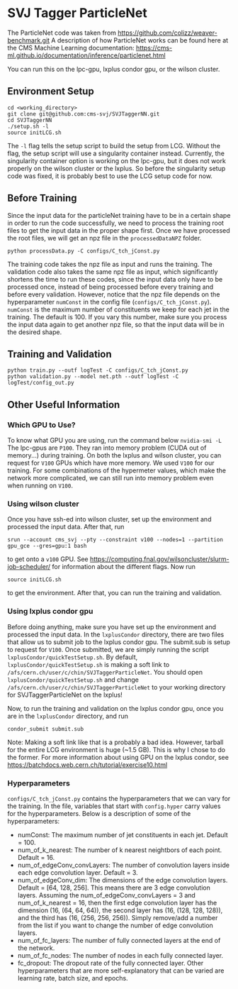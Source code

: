 # SVJ Tagger ParticleNet
The ParticleNet code was taken from https://github.com/colizz/weaver-benchmark.git
A description of how ParticleNet works can be found here at the CMS Machine Learning documentation: https://cms-ml.github.io/documentation/inference/particlenet.html

You can run this on the lpc-gpu, lxplus condor gpu, or the wilson cluster.

## Environment Setup
```
cd <working_directory>
git clone git@github.com:cms-svj/SVJTaggerNN.git
cd SVJTaggerNN
./setup.sh -l
source initLCG.sh
```
The `-l` flag tells the setup script to build the setup from LCG. Without the flag, the setup script will use a singularity container instead. Currently, the singularity container option is working on the lpc-gpu, but it does not work properly on the wilson cluster or the lxplus.
So before the singularity setup code was fixed, it is probably best to use the LCG setup code for now.

## Before Training
Since the input data for the particleNet training have to be in a certain shape in order to run the code successfully, we need to process the training root files to get the input data in the proper shape first. Once we have processed the root files, we will get an npz file in the `processedDataNPZ` folder.
```
python processData.py -C configs/C_tch_jConst.py
```
The training code takes the npz file as input and runs the training. 
The validation code also takes the same npz file as input, which significantly shortens the time to run these codes, since the input data only have to be processed once, instead of being processed before every training and before every validation.
However, notice that the npz file depends on the hyperparameter `numConst` in the config file (`configs/C_tch_jConst.py`).
`numConst` is the maximum number of constituents we keep for each jet in the training. The default is 100. If you vary this number, make sure you process the input data again to get another npz file, so that the input data will be in the desired shape.

## Training and Validation
```
python train.py --outf logTest -C configs/C_tch_jConst.py
python validation.py --model net.pth --outf logTest -C logTest/config_out.py
```

## Other Useful Information

### Which GPU to Use?
To know what GPU you are using, run the command below
`nvidia-smi -L`
The lpc-gpus are `P100`. They ran into memory problem (CUDA out of memory...) during training. 
On both the lxplus and wilson cluster, you can request for `V100` GPUs which have more memory. We used `V100` for our training. For some combinations of the hypermeter values, which make the network more complicated, we can still run into memory problem even when running on `V100`.

### Using wilson cluster
Once you have ssh-ed into wilson cluster, set up the environment and processed the input data.
After that, run
```
srun --account cms_svj --pty --constraint v100 --nodes=1 --partition gpu_gce --gres=gpu:1 bash
```
to get onto a `v100` GPU. See https://computing.fnal.gov/wilsoncluster/slurm-job-scheduler/ for information about the different flags.
Now run
```
source initLCG.sh
```
to get the environment. After that, you can run the training and validation.

### Using lxplus condor gpu
Before doing anything, make sure you have set up the environment and processed the input data.
In the `lxplusCondor` directory, there are two files that allow us to submit job to the lxplus condor gpu.
The submit.sub is setup to request for `V100`. Once submitted, we are simply running the script `lxplusCondor/quickTestSetup.sh`. 
By default, `lxplusCondor/quickTestSetup.sh` is making a soft link to `/afs/cern.ch/user/c/chin/SVJTaggerParticleNet`.
You should open `lxplusCondor/quickTestSetup.sh` and change `/afs/cern.ch/user/c/chin/SVJTaggerParticleNet` to your working directory for SVJTaggerParticleNet on the lxplus!

Now, to run the training and validation on the lxplus condor gpu, once you are in the `lxplusCondor` directory, and run
```
condor_submit submit.sub
```
Note: Making a soft link like that is a probably a bad idea. However, tarball for the entire LCG environment is huge (~1.5 GB). This is why I chose to do the former. 
For more information about using GPU on the lxplus condor, see https://batchdocs.web.cern.ch/tutorial/exercise10.html
### Hyperparameters
`configs/C_tch_jConst.py` contains the hyperparameters that we can vary for the training.
In the file, variables that start with `config.hyper` carry values for the hyperparameters.
Below is a description of some of the hyperparameters:
- numConst: The maximum number of jet constituents in each jet. Default = 100.
- num_of_k_nearest: The number of k nearest neightbors of each point. Default = 16.
- num_of_edgeConv_convLayers: The number of convolution layers inside each edge convolution layer. Default = 3.
- num_of_edgeConv_dim: The dimensions of the edge convolution layers. Default = [64, 128, 256]. This means there are 3 edge convolution layers. Assuming the num_of_edgeConv_convLayers = 3 and num_of_k_nearest = 16, then the first edge convolution layer has the dimension (16, (64, 64, 64)), the second layer has (16, (128, 128, 128)), and the third has (16, (256, 256, 256)). Simply remove/add a number from the list if you want to change the number of edge convolution layers.
- num_of_fc_layers: The number of fully connected layers at the end of the network.
- num_of_fc_nodes: The number of nodes in each fully connected layer.
- fc_dropout: The dropout rate of the fully connected layer.
Other hyperparameters that are more self-explanatory that can be varied are learning rate, batch size, and epochs.
